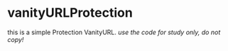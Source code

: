 # vanityURLProtection
this is a simple Protection VanityURL. *use the code for study only, do not copy!*
